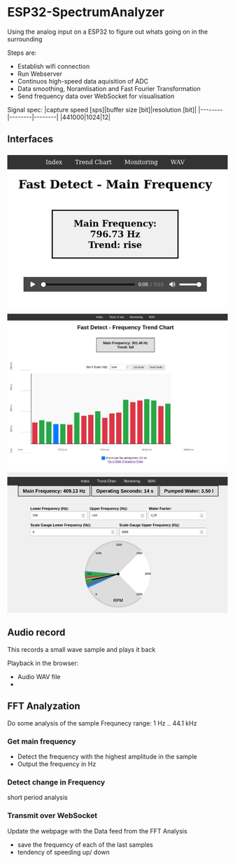 # ESP32-SpectrumAnalyzer

Using the analog input on a ESP32 to figure out whats going on in the surrounding

Steps are:
* Establish wifi connection
* Run Webserver
* Continuos high-speed data aquisition of ADC
* Data smoothing, Noramlisation and Fast Fourier Transformation
* Send frequency data over WebSocket for visualisation

Signal spec:
|capture speed [sps]|buffer size [bit]|resolution [bit]|
|--------|--------|--------|
|441000|1024|12|  

## Interfaces

![Index with WAV Play&Download](pics/Bildschirmfoto_ESP32-Index.png)  

![Visualisation of History Trends](pics/Bildschirmfoto_ESP32-Trends.png)  

![Visualisation on a RPM meter](pics/Bildschirmfoto_ESP32-Monitor.png)  

## Audio record

This records a small wave sample and plays it back

Playback in the browser:
* Audio WAV file
*  
## FFT Analyzation

Do some analysis of the sample
Frequnecy range: 1 Hz .. 44.1 kHz

### Get main frequency

- Detect the frequency with the highest amplitude in the sample
- Output the frequency in Hz

### Detect change in Frequency
short period analysis

### Transmit over WebSocket

Update the webpage with the Data feed from the FFT Analysis

- save the frequency of each of the last samples
- tendency of speeding up/ down
